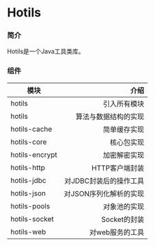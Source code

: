 # Hotils

### 简介

Hotils是一个Java工具类库。

### 组件
模块|介绍
---|---:
hotils|引入所有模块
hotils|算法与数据结构的实现
hotils-cache|简单缓存实现
hotils-core|核心包实现
hotils-encrypt|加密解密实现
hotils-http|HTTP客户端封装
hotils-jdbc|对JDBC封装后的操作工具
hotils-json|对JSON序列化解析的实现
hotils-pools|对象池的实现
hotils-socket|Socket的封装
hotils-web|对web服务的工具
